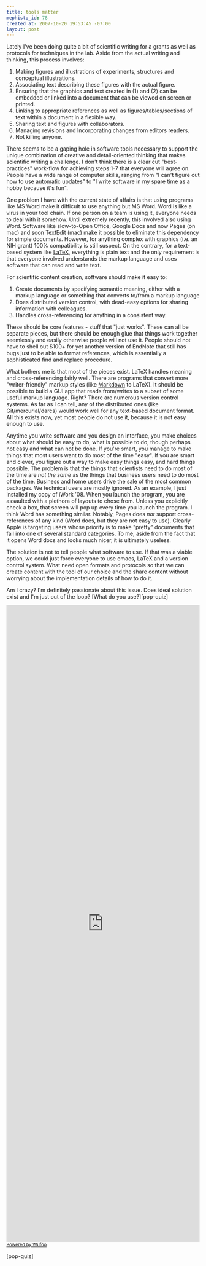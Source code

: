 ```yaml
--- 
title: tools matter
mephisto_id: 78
created_at: 2007-10-20 19:53:45 -07:00
layout: post
---
```

Lately I've been doing quite a bit of scientific writing for a grants as well as protocols for techniques in the lab.  Aside from the actual writing and thinking, this process involves:

1. Making figures and illustrations of experiments, structures and conceptual illustrations.
2. Associating text describing these figures with the actual figure.
3. Ensuring that the graphics and text created in (1) and (2) can be embedded or linked into a document that can be viewed on screen or printed.
4. Linking to appropriate references as well as figures/tables/sections of text within a document in a flexible way.
4. Sharing text and figures with collaborators.
5. Managing revisions and Incorporating changes from editors readers.
6. Not killing anyone.

There seems to be a gaping hole in software tools necessary to support the unique combination of creative and detail-oriented thinking that makes scientific writing a challenge. I don't think there is a clear cut "best-practices" work-flow for achieving steps 1-7 that everyone will agree on. People have a wide range of computer skills, ranging from "I can't figure out how to use automatic updates" to "I write software in my spare time as a hobby because it's fun".

One problem I have with the current state of affairs is that using programs like MS Word make it difficult to use anything but MS Word.  Word is like a virus in your tool chain.  If one person on a team is using it, everyone needs to deal with it somehow.  Until extremely recently, this involved also using Word.  Software like slow-to-Open Office, Google Docs and now Pages (on mac) and soon TextEdit (mac) make it possible to eliminate this dependency for simple documents.  However, for anything complex with graphics (i.e. an NIH grant) 100% compatibility is still suspect.  On the contrary, for a text-based system like [LaTeX][], everything is plain text and the only requirement is that everyone involved understands the markup language and uses software that can read and write text.

For scientific content creation, software should make it easy to:

1. Create documents by specifying semantic meaning, either with a markup language or something that converts to/from a markup language
2. Does distributed version control, with dead-easy options for sharing information with colleagues.
3. Handles cross-referencing for anything in a consistent way.

These should be core features - stuff that "just works". These can all be separate pieces, but there should be enough glue that things work together seemlessly and easily otherwise people will not use it. People should not have to shell out $100+ for yet another version of EndNote that still has bugs just to be able to format references, which is essentially a sophisticated find and replace procedure.

What bothers me is that most of the pieces exist.  LaTeX handles meaning and cross-referencing fairly well.  There are programs that convert more "writer-friendly" markup styles (like [Markdown][] to LaTeX). It should be possible to build a GUI app that reads from/writes to a subset of some useful markup language.  Right? There are numerous version control systems. As far as I can tell, any of the distributed ones (like Git/mercurial/darcs) would work well for any text-based document format. All this exists now, yet most people do not use it, because it is not easy enough to use.

Anytime you write software and you design an interface, you make choices about what should be easy to do, what is possible to do, though perhaps not easy and what can not be done. If you're smart, you manage to make things that most users want to do most of the time "easy". If you are smart and clever, you figure out a way to make easy things easy, and hard things possible. The problem is that the things that scientists need to do most of the time are _not the same_ as the things that business users need to do most of the time. Business and home users drive the sale of the most common packages.  We technical users are mostly ignored. As an example, I just installed my copy of iWork '08. When you launch the program, you are assaulted with a plethora of layouts to chose from. Unless you explicitly check a box, that screen will pop up every time you launch the program.  I think Word has something similar. Notably, Pages does _not_ support cross-references of any kind (Word does, but they are not easy to use). Clearly Apple is targeting users whose priority is to make "pretty" documents that fall into one of several standard categories. To me, aside from the fact that it opens Word docs and looks much nicer, it is ultimately useless. 

The solution is not to tell people what software to use.  If that was a viable option, we could just force everyone to use emacs, LaTeX and a version control system. What need open formats and protocols so that we can create content with the tool of our choice and the share content without worrying about the implementation details of how to do it.

Am I crazy?  I'm definitely passionate about this issue. Does ideal solution exist and I'm just out of the loop? [What do you use?][pop-quiz]

<iframe height="1658" allowTransparency="true" frameborder="0" scrolling="no" style="width:100%;border:none" src="http://chapados.wufoo.com/embed/scientific-software-pop-quiz/" title="HTML Form"><a href="http://chapados.wufoo.com/forms/scientific-software-pop-quiz/" title="HTML form">Fill out my Wufoo form!</a></iframe>
<small><a href="http://wufoo.com/">Powered by Wufoo</a></small>


[LaTeX]: http://www.latex-project.org/
[Markdown]: http://daringfireball.net/projects/markdown/
[pop-quiz]
